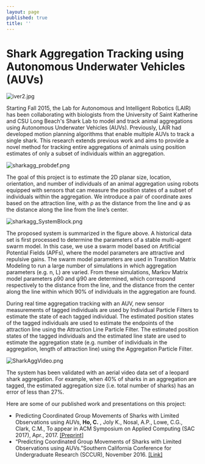 ```yaml
---
layout: page
published: true
title: ''
---
```


# Shark Aggregation Tracking using Autonomous Underwater Vehicles (AUVs)
![iver2.jpg]({{site.baseurl}}/img/iver2.jpg)

Starting Fall 2015, the Lab for Autonomous and Intelligent Robotics (LAIR) has been collaborating with biologists from the University of Saint Katherine and CSU Long Beach's Shark Lab to model and track animal aggregations using Autonomous Underwater Vehicles (AUVs). Previously, LAIR had developed motion planning algorithms that enable multiple AUVs to track a single shark. This research extends previous work and aims to provide a novel method for tracking entire aggregations of animals using position estimates of only a subset of individuals within an aggregation.

![sharkagg_probdef.png]({{site.baseurl}}/img/sharkagg_probdef.png)

The goal of this project is to estimate the 2D planar size, location, orientation, and number of individuals of an animal aggregation using robots equipped with sensors that can measure the position states of a subset of individuals within the aggregation. We introduce a pair of coordinate axes based on the attraction line, with ρ as the distance from the line and ψ as the distance along the line from the line’s center.

![sharkagg_SystemBlock.png]({{site.baseurl}}/img/sharkagg_SystemBlock.png)

The proposed system is summarized in the figure above. A historical data set is first processed to determine the parameters of a stable multi-agent swarm model. In this case, we use a swarm model based on Artificial Potential Fields (APFs), where the model parameters are attractive and repulsive gains. The swarm model parameters are used in Transition Matrix Modeling to run a large number of simulations in which aggregation parameters (e.g. n, L) are varied. From these simulations, Markov Matrix model parameters ρ90 and ψ90 are determined, which correspond respectively to the distance from the line, and the distance from the center along the line within which 90% of individuals in the aggregation are found.


During real time aggregation tracking with an AUV, new sensor measurements of tagged individuals are used by Individual Particle Filters to estimate the state of each tagged individual. The estimated position states of the tagged individuals are used to estimate the endpoints of the attraction line using the Attraction Line Particle Filter. The estimated position states of the tagged individuals and the estimated line state are used to estimate the aggregation state (e.g. number of individuals in the aggregation, length of attraction line) using the Aggregation Particle Filter.


![SharkAggVideo.png]({{site.baseurl}}/img/SharkAggVideo.png)


The system has been validated with an aerial video data set of a leopard shark aggregation. For example, when 40% of sharks in an aggregation are tagged, the estimated aggregation size (i.e. total number of sharks) has an error of less than 27%.

Here are some of our published work and presentations on this project:

* Predicting Coordinated Group Movements of Sharks with Limited Observations using AUVs, **Ho, C.** , Joly K., Nosal, A.P., Lowe, C.G., Clark, C.M., To appear in ACM Symposium on Applied Computing (SAC 2017), Apr., 2017. [[Preprint]](http://hmc.edu/lair/publications/2017/ho_SAC_2017.pdf)
* “Predicting Coordinated Group Movements of Sharks with Limited Observations using AUVs.”Southern California Conference for Undergraduate Research (SCCUR), November 2016. [[Link]](https://youtu.be/VVvLltr8S7I)
